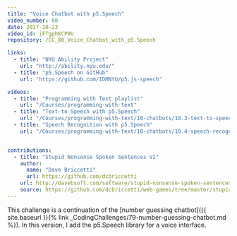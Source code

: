 ```yaml
---
title: "Voice Chatbot with p5.Speech"
video_number: 80
date: 2017-10-23
video_id: iFTgphKCP9U
repository: /CC_80_Voice_Chatbot_with_p5.Speech

links: 
  - title: "NYU Ability Project"
    url: "http://ability.nyu.edu/"
  - title: "p5.Speech on GitHub"
    url: "https://github.com/IDMNYU/p5.js-speech"

videos:
  - title: "Programming with Text playlist"
    url: "/Courses/programming-with-text"
  - title: "Text-to-Speech with p5.Speech"
    url: "/Courses/programming-with-text/10-chatbots/10.3-text-to-speech"
  - title: "Speech Recognition with p5.Speech"
    url: "/Courses/programming-with-text/10-chatbots/10.4-speech-recognition"


contributions:
  - title: "Stupid Nonsense Spoken Sentences V2"
    author:
      name: "Dave Briccetti"
      url: https://github.com/dcbriccetti
    url: http://davebsoft.com/software/stupid-nonsense-spoken-sentences/
    source: https://github.com/dcbriccetti/web-games/tree/master/stupid-nonsense-spoken-sentences
---
```


This challenge is a continuation of the [number guessing chatbot]({{ site.baseurl }}{% link _CodingChallenges/79-number-guessing-chatbot.md %}). In this version, I add the p5.Speech library for a voice interface.
